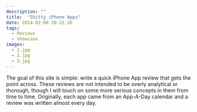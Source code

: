 ```yaml
---
description: ""
title:  "Shitty iPhone Apps"
date: 2014-02-08 20:21:16
tags:
  - Reviews
  - showcase
images:
  - 1.jpg
  - 2.jpg
  - 3.jpg
---
```


The goal of this site is simple: write a quick iPhone App review that gets the point across. These reviews are not intended to be overly analytical or thorough, though I will touch on some more serious concepts in them from time to time. Originally, each app came from an App-A-Day calendar and a review was written almost every day.

